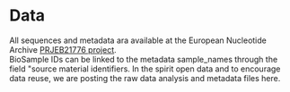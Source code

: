 # Data

All sequences and metadata ara available at the European Nucleotide Archive [PRJEB21776 project](https://www.ebi.ac.uk/ena/data/view/PRJEB21776).  
BioSample IDs can be linked to the metadata sample_names through the field "source material identifiers.
In the spirit open data and to encourage data reuse, we are posting the raw data analysis and metadata files here.
